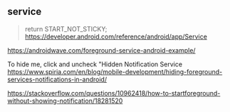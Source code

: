 ## service
> return START_NOT_STICKY;
https://developer.android.com/reference/android/app/Service

https://androidwave.com/foreground-service-android-example/

To hide me, click and uncheck \"Hidden Notification Service\
https://www.spiria.com/en/blog/mobile-development/hiding-foreground-services-notifications-in-android/

https://stackoverflow.com/questions/10962418/how-to-startforeground-without-showing-notification/18281520
